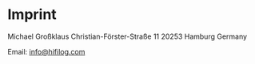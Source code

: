 # Imprint

Michael Großklaus
Christian-Förster-Straße 11
20253 Hamburg
Germany

Email: <a href="&#77;&#97;&#105;&#76;&#84;&#79;&#58;&#105;&#110;&#102;&#111;&#64;&#104;&#105;&#102;&#105;&#108;&#111;&#103;&#46;&#99;&#111;&#109;">&#105;&#110;&#102;&#111;&#64;&#104;&#105;&#102;&#105;&#108;&#111;&#103;&#46;&#99;&#111;&#109;</a>
